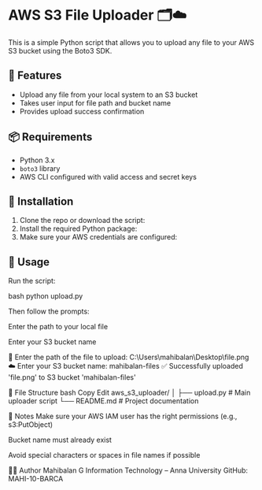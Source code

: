 # AWS S3 File Uploader 🗂️☁️

This is a simple Python script that allows you to upload any file to your AWS S3 bucket using the Boto3 SDK.

## 🔧 Features

- Upload any file from your local system to an S3 bucket
- Takes user input for file path and bucket name
- Provides upload success confirmation

## 📦 Requirements

- Python 3.x
- `boto3` library
- AWS CLI configured with valid access and secret keys

## 🧪 Installation

1. Clone the repo or download the script:
2. Install the required Python package:
3.  Make sure your AWS credentials are configured:


## 🚀 Usage

Run the script:

bash
python upload.py

Then follow the prompts:

Enter the path to your local file

Enter your S3 bucket name

📁 Enter the path of the file to upload: C:\Users\mahibalan\Desktop\file.png
☁️  Enter your S3 bucket name: mahibalan-files
✅ Successfully uploaded 'file.png' to S3 bucket 'mahibalan-files'

📁 File Structure
bash
Copy
Edit
aws_s3_uploader/
│
├── upload.py       # Main uploader script
└── README.md       # Project documentation

📌 Notes
Make sure your AWS IAM user has the right permissions (e.g., s3:PutObject)

Bucket name must already exist

Avoid special characters or spaces in file names if possible

🧑‍💻 Author
Mahibalan G
Information Technology – Anna University
GitHub: MAHI-10-BARCA




